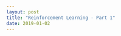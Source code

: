 ```yaml
---
layout: post
title: "Reinforcement Learning - Part 1"
date: 2019-01-02
---
```


<style>body {text-align: justify}</style>
